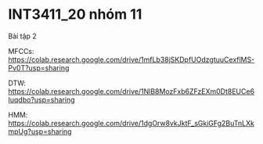 # INT3411_20 nhóm 11
Bài tập 2

MFCCs: https://colab.research.google.com/drive/1mfLb38jSKDpfUOdzgtuuCexflMS-Pv0T?usp=sharing

DTW:   https://colab.research.google.com/drive/1NlB8MozFxb6ZFzEXm0Dt8EUCe6Iuqdbo?usp=sharing

HMM:   https://colab.research.google.com/drive/1dgOrw8vkJktF_sGkiGFg2BuTnLXkmpUg?usp=sharing
